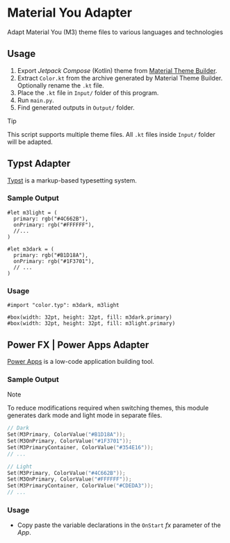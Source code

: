 # Material You Adapter
Adapt Material You (M3) theme files to various languages and technologies

## Usage
1. Export *Jetpack Compose* (Kotlin) theme from [Material Theme Builder](https://material-foundation.github.io/material-theme-builder/).
2. Extract `Color.kt` from the archive generated by Material Theme Builder. Optionally rename the `.kt` file.
3. Place the `.kt` file in `Input/` folder of this program.
4. Run `main.py`.
5. Find generated outputs in `Output/` folder.

> [!TIP]
> This script supports multiple theme files. All `.kt` files inside `Input/` folder will be adapted.

## Typst Adapter
[Typst](https://github.com/typst/typst) is a markup-based typesetting system.

### Sample Output
```typ
#let m3light = (
  primary: rgb("#4C662B"),
  onPrimary: rgb("#FFFFFF"),
  //...
)

#let m3dark = (
  primary: rgb("#B1D18A"),
  onPrimary: rgb("#1F3701"),
  // ...
)
```

### Usage
```typ
#import "color.typ": m3dark, m3light

#box(width: 32pt, height: 32pt, fill: m3dark.primary)
#box(width: 32pt, height: 32pt, fill: m3light.primary)
```

## Power FX | Power Apps Adapter
[Power Apps](https://www.microsoft.com/en-us/power-platform/products/power-apps) is a low-code application building tool.

### Sample Output
> [!NOTE]
> To reduce modifications required when switching themes, this module generates dark mode and light mode in separate files.
```c
// Dark
Set(M3Primary, ColorValue("#B1D18A"));
Set(M3OnPrimary, ColorValue("#1F3701"));
Set(M3PrimaryContainer, ColorValue("#354E16"));
// ...
```
```c
// Light
Set(M3Primary, ColorValue("#4C662B"));
Set(M3OnPrimary, ColorValue("#FFFFFF"));
Set(M3PrimaryContainer, ColorValue("#CDEDA3"));
// ...
```

### Usage
- Copy paste the variable declarations in the `OnStart` $f x$ parameter of the *App*.
